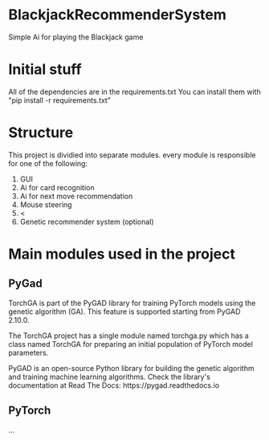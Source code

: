 # BlackjackRecommenderSystem
Simple Ai for playing the Blackjack game

<h1>Initial stuff</h1>
<p>All of the dependencies are in the requirements.txt 
    You can install them with "pip install -r requirements.txt"
</p>

<h1>Structure</h1>
<p>
This project is dividied into separate modules. every module is responsible for one of the following:
</p>

<ol>
    <li>GUI</li>
    <li>Ai for card recognition</li>
    <li>Ai for next move recommendation</li>
    <li>Mouse steering </li>
    <li><
    <li>Genetic recommender system (optional)</li>
</ol>

<h1>Main modules used in the project</h1>

<h2>PyGad</h2>
<p>TorchGA is part of the PyGAD library for training PyTorch models
    using the genetic algorithm (GA). This feature is supported starting
    from PyGAD 2.10.0.
</p>
<p>
    The TorchGA project has a single module named torchga.py which has a class 
    named TorchGA for preparing an initial population of PyTorch model parameters.
</p>
<p>
    PyGAD is an open-source Python library for building the genetic algorithm and
    training machine learning algorithms. Check the library's documentation
    at Read The Docs: <a>https://pygad.readthedocs.io</a>
</p>

<h2>PyTorch</h2>
<p>...</p>

